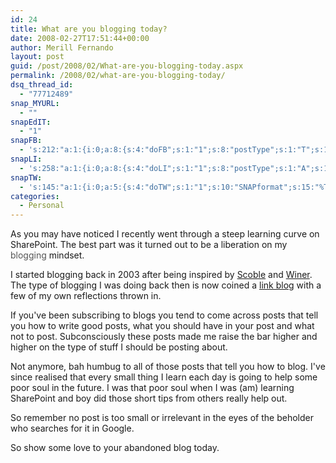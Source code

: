 ```yaml
---
id: 24
title: What are you blogging today?
date: 2008-02-27T17:51:44+00:00
author: Merill Fernando
layout: post
guid: /post/2008/02/What-are-you-blogging-today.aspx
permalink: /2008/02/what-are-you-blogging-today/
dsq_thread_id:
  - "77712489"
snap_MYURL:
  - ""
snapEdIT:
  - "1"
snapFB:
  - 's:212:"a:1:{i:0;a:8:{s:4:"doFB";s:1:"1";s:8:"postType";s:1:"T";s:10:"AttachPost";s:1:"2";s:10:"SNAPformat";s:10:"%FULLTEXT%";s:9:"isAutoImg";s:1:"A";s:8:"imgToUse";s:0:"";s:9:"isAutoURL";s:1:"A";s:8:"urlToUse";s:0:"";}}";'
snapLI:
  - 's:258:"a:1:{i:0;a:8:{s:4:"doLI";s:1:"1";s:8:"postType";s:1:"A";s:10:"SNAPformat";s:41:"New post has been published on %SITENAME%";s:11:"SNAPformatT";s:14:"{Blog} %TITLE%";s:9:"isAutoImg";s:1:"A";s:8:"imgToUse";s:0:"";s:9:"isAutoURL";s:1:"A";s:8:"urlToUse";s:0:"";}}";'
snapTW:
  - 's:145:"a:1:{i:0;a:5:{s:4:"doTW";s:1:"1";s:10:"SNAPformat";s:15:"%TITLE% - %URL%";s:8:"attchImg";s:1:"1";s:9:"isAutoImg";s:1:"A";s:8:"imgToUse";s:0:"";}}";'
categories:
  - Personal
---
```

As you may have noticed I recently went through a steep learning curve on SharePoint. The best part was it turned out to be a liberation on my <a style="text-decoration: none" href="http://howtostartablogonline.net/"><font color="#555555">blogging</font></a> mindset.

I started blogging back in 2003 after being inspired by <a href="http://scobleizer.com/">Scoble</a> and <a href="http://www.scripting.com/">Winer</a>. The type of blogging I was doing back then is now coined a <a href="http://en.wikipedia.org/wiki/Link_Blog">link blog</a> with a few of my own reflections thrown in.

If you've been subscribing to blogs you tend to come across posts that tell you how to write good posts, what you should have in your post and what not to post. Subconsciously these posts made me raise the bar higher and higher on the type of stuff I should be posting about.

Not anymore, bah humbug to all of those posts that tell you how to blog. I've since realised that every small thing I learn each day is going to help some poor soul in the future. I was that poor soul when I was (am) learning SharePoint and boy did those short tips from others really help out.

So remember no post is too small or irrelevant in the eyes of the beholder who searches for it in Google.

So show some love to your abandoned blog today.